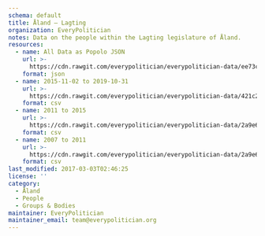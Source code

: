 ```yaml
---
schema: default
title: Åland — Lagting
organization: EveryPolitician
notes: Data on the people within the Lagting legislature of Åland.
resources:
  - name: All Data as Popolo JSON
    url: >-
      https://cdn.rawgit.com/everypolitician/everypolitician-data/ee73c1bd7eb245a3d1c2ab6605b793672caa120a/data/Aland/Lagting/ep-popolo-v1.0.json
    format: json
  - name: 2015-11-02 to 2019-10-31
    url: >-
      https://cdn.rawgit.com/everypolitician/everypolitician-data/421c2375c000ba8b869b679151042e24dbaad760/data/Aland/Lagting/term-2015.csv
    format: csv
  - name: 2011 to 2015
    url: >-
      https://cdn.rawgit.com/everypolitician/everypolitician-data/2a9e6f9ae533bf8eb6109a1e6c5451ce9f539cc2/data/Aland/Lagting/term-2011.csv
    format: csv
  - name: 2007 to 2011
    url: >-
      https://cdn.rawgit.com/everypolitician/everypolitician-data/2a9e6f9ae533bf8eb6109a1e6c5451ce9f539cc2/data/Aland/Lagting/term-2007.csv
    format: csv
last_modified: 2017-03-03T02:46:25
license: ''
category:
  - Åland
  - People
  - Groups & Bodies
maintainer: EveryPolitician
maintainer_email: team@everypolitician.org
---
```

